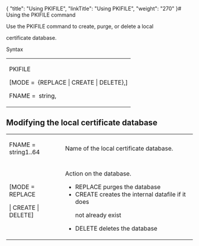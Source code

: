 {
    "title": "Using PKIFILE",
    "linkTitle": "Using PKIFILE",
    "weight": "270"
}# <span id="Using_the_PKIFILE_command"></span>Using the PKIFILE command

Use the PKIFILE command to create, purge, or delete a local
certificate database.

Syntax

<table data-cellspacing="0">
<tbody>
<tr class="odd">
<td><p>PKIFILE</p>
<div>
[MODE =  {REPLACE | CREATE | DELETE},]
</div>
<div>
FNAME =  string,
</div></td>
</tr>
</tbody>
</table>

## Modifying the local certificate database

<table data-cellspacing="0">
<tbody>
<tr class="odd" data-valign="top">
<td width="23.085%"><p>FNAME = string1..64</p></td>
<td width="53.793%"><p>Name of the local certificate database.</p></td>
</tr>
<tr class="even" data-valign="top">
<td width="23.085%"><p>[MODE = REPLACE
| CREATE | DELETE]</p></td>
<td width="53.793%"><p>Action on the database.</p>
<ul>
<li>REPLACE purges the database</li>
<li>CREATE creates the internal datafile if it does
not already exist</li>
<li>DELETE deletes the database</li>
</ul></td>
</tr>
</tbody>
</table>
